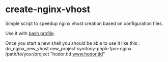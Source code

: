 # create-nginx-vhost

Simple script to speedup nginx vhost creation based on configuration files.

Use it with [bash profile](https://github.com/beaudev/bash-profile).

Once you start a new shell you should be able to use it like this : 
    do_nginx_new_vhost new_project symfony-php5-fpm-nginx /path/to/your/project "hodor.tld www.hodor.tld"


